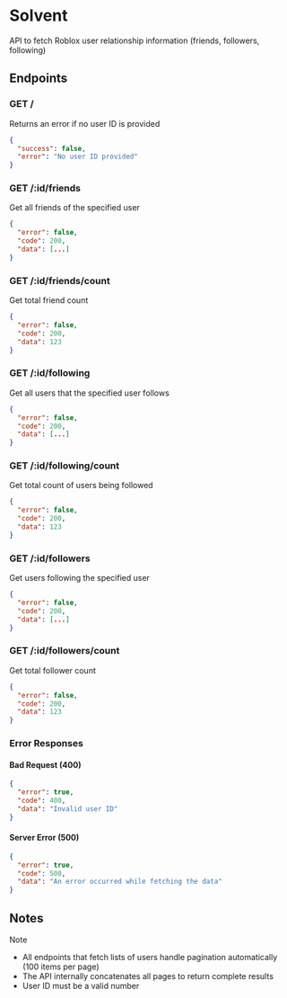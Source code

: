 # **Solvent**

API to fetch Roblox user relationship information (friends, followers, following)

## **Endpoints**

### **GET /**

Returns an error if no user ID is provided

```json
{
  "success": false,
  "error": "No user ID provided"
}
```

### **GET /:id/friends**

Get all friends of the specified user

```json
{
  "error": false,
  "code": 200,
  "data": [...]
}
```

### **GET /:id/friends/count**

Get total friend count

```json
{
  "error": false,
  "code": 200,
  "data": 123
}
```

### **GET /:id/following**

Get all users that the specified user follows

```json
{
  "error": false,
  "code": 200,
  "data": [...]
}
```

### **GET /:id/following/count**

Get total count of users being followed

```json
{
  "error": false,
  "code": 200,
  "data": 123
}
```

### **GET /:id/followers**

Get users following the specified user

```json
{
  "error": false,
  "code": 200,
  "data": [...]
}
```

### **GET /:id/followers/count**

Get total follower count

```json
{
  "error": false,
  "code": 200,
  "data": 123
}
```

### **Error Responses**

#### Bad Request (400)

```json
{
  "error": true,
  "code": 400,
  "data": "Invalid user ID"
}
```

#### Server Error (500)

```json
{
  "error": true,
  "code": 500,
  "data": "An error occurred while fetching the data"
}
```

## **Notes**

> [!NOTE]
>
> - All endpoints that fetch lists of users handle pagination automatically (100 items per page)
> - The API internally concatenates all pages to return complete results
> - User ID must be a valid number
